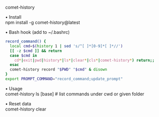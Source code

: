 comet-history

• Install  
  npm install -g comet-history@latest

• Bash hook (add to ~/.bashrc)  
  ```bash
  record_command() {
    local cmd=$(history 1 | sed 's/^[ ]*[0-9]*[ ]*//')
    [[ -z $cmd ]] && return
    case $cmd in
      cd*|exit|pwd|history*|ls*|clear*|cls*|comet-history*) return;;  
    esac
    comet-history record "$PWD" "$cmd" & disown
  }
  export PROMPT_COMMAND="record_command;update_prompt"
  ```

• Usage  
  comet-history ls [base]   # list commands under cwd or given folder

• Reset data  
  comet-history clear
